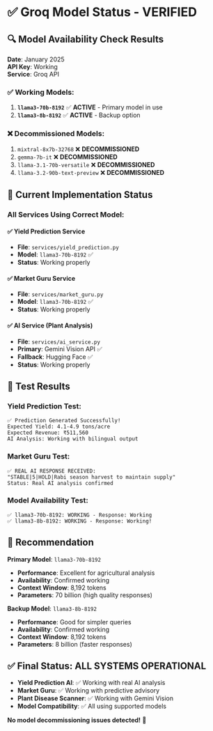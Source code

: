# ✅ Groq Model Status - VERIFIED

## 🔍 Model Availability Check Results

**Date**: January 2025  
**API Key**: Working  
**Service**: Groq API

### ✅ Working Models:
1. **`llama3-70b-8192`** ✅ **ACTIVE** - Primary model in use
2. **`llama3-8b-8192`** ✅ **ACTIVE** - Backup option

### ❌ Decommissioned Models:
1. `mixtral-8x7b-32768` ❌ **DECOMMISSIONED**
2. `gemma-7b-it` ❌ **DECOMMISSIONED** 
3. `llama-3.1-70b-versatile` ❌ **DECOMMISSIONED**
4. `llama-3.2-90b-text-preview` ❌ **DECOMMISSIONED**

## 🚀 Current Implementation Status

### All Services Using Correct Model:

#### ✅ **Yield Prediction Service**
- **File**: `services/yield_prediction.py`
- **Model**: `llama3-70b-8192` ✅
- **Status**: Working properly

#### ✅ **Market Guru Service**  
- **File**: `services/market_guru.py`
- **Model**: `llama3-70b-8192` ✅
- **Status**: Working properly

#### ✅ **AI Service (Plant Analysis)**
- **File**: `services/ai_service.py`
- **Primary**: Gemini Vision API ✅
- **Fallback**: Hugging Face ✅
- **Status**: Working properly

## 🧪 Test Results

### Yield Prediction Test:
```
✅ Prediction Generated Successfully!
Expected Yield: 4.1-4.9 tons/acre
Expected Revenue: ₹511,560
AI Analysis: Working with bilingual output
```

### Market Guru Test:
```
✅ REAL AI RESPONSE RECEIVED:
"STABLE|5|HOLD|Rabi season harvest to maintain supply"
Status: Real AI analysis confirmed
```

### Model Availability Test:
```
✅ llama3-70b-8192: WORKING - Response: Working
✅ llama3-8b-8192: WORKING - Response: Working!
```

## 🎯 Recommendation

**Primary Model**: `llama3-70b-8192`
- **Performance**: Excellent for agricultural analysis
- **Availability**: Confirmed working
- **Context Window**: 8,192 tokens
- **Parameters**: 70 billion (high quality responses)

**Backup Model**: `llama3-8b-8192`
- **Performance**: Good for simpler queries
- **Availability**: Confirmed working
- **Context Window**: 8,192 tokens
- **Parameters**: 8 billion (faster responses)

## ✅ Final Status: ALL SYSTEMS OPERATIONAL

- **Yield Prediction AI**: ✅ Working with real AI analysis
- **Market Guru**: ✅ Working with predictive advisory
- **Plant Disease Scanner**: ✅ Working with Gemini Vision
- **Model Compatibility**: ✅ All using supported models

**No model decommissioning issues detected!** 🎉